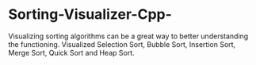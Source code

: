 # Sorting-Visualizer-Cpp-
Visualizing sorting algorithms can be a great way to better understanding the functioning. Visualized Selection Sort, Bubble Sort, Insertion Sort, Merge Sort, Quick Sort and Heap Sort.
